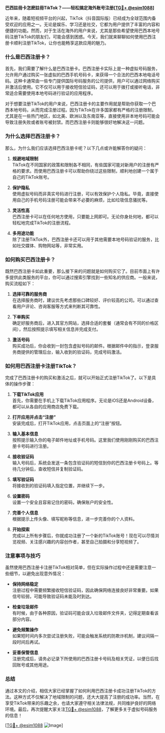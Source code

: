 **巴西註冊卡怎麽註冊TikTok？——轻松搞定海外账号注册[[TG💪+ @esim1088](https://t.me/s/esim1088)]**

近年来，随着短视频平台的兴起，TikTok（抖音国际版）已经成为全球范围内备受欢迎的应用之一。无论是娱乐、学习还是社交，它都为用户提供了丰富的内容和便捷的功能。然而，对于生活在海外的用户来说，尤其是那些希望使用巴西本地号码注册TikTok的朋友们，可能会感到困惑。今天，我们就来聊聊如何使用巴西注册卡顺利注册TikTok，让你也能畅享这款应用的魅力。

### **什么是巴西注册卡？**

首先，我们需要了解什么是巴西注册卡。巴西注册卡实际上是一种虚拟号码服务，允许用户通过购买一张虚拟的巴西手机号码卡，来获得一个合法的巴西本地电话号码。这种卡通常由一些专门提供国际号码服务的公司提供，用户可以通过网络购买并激活后使用。它不仅可以用于接收短信验证码，还可以用于拨打或接听电话，非常适合需要使用本地号码进行验证的应用程序。

对于想要注册TikTok的用户来说，巴西注册卡的主要作用就是帮助你获取一个巴西本地号码，从而完成注册过程。因为TikTok在许多国家都有严格的注册限制，尤其是在一些热门地区，如北美、欧洲以及东南亚等，直接使用非本地号码可能会导致注册失败或者账号被封禁。而巴西注册卡则能够很好地解决这一问题。

### **为什么选择巴西注册卡？**

那么，为什么我们应该选择巴西注册卡呢？以下几点或许能解答你的疑问：

1. **规避地域限制**  
   TikTok在不同国家的政策和限制各不相同，有些国家可能对新用户的注册有严格的要求。而使用巴西注册卡可以帮助你绕过这些限制，顺利地创建一个属于自己的TikTok账号。

2. **保护隐私**  
   使用虚拟号码而非真实号码进行注册，可以有效保护个人隐私。毕竟，直接使用自己的手机号码注册可能会带来不必要的麻烦，比如垃圾信息骚扰等。

3. **灵活性高**  
   巴西注册卡可以在任何地方使用，只要能上网即可。无论你身处何地，都可以轻松地完成TikTok的注册流程。

4. **多用途功能**  
   除了注册TikTok外，巴西注册卡还可以用于其他需要本地号码验证的服务，比如社交媒体、购物网站等，非常实用。

### **如何购买巴西注册卡？**

既然巴西注册卡如此重要，那么接下来的问题就是如何购买它了。目前市面上有许多提供此类服务的平台，你可以通过搜索引擎找到一些知名的供应商。一般来说，购买流程如下：

1. **选择可靠的服务商**  
   在选择服务商时，建议优先考虑那些口碑较好、评价较高的公司。可以通过查看用户评论、咨询客服等方式来判断其可靠性。

2. **下单购买**  
   确定好服务商后，进入其官方网站，选择合适的套餐（通常会有不同的价格区间），然后按照提示填写相关信息并完成支付。

3. **激活号码**  
   购买成功后，你会收到一封包含虚拟号码的邮件。根据邮件中的指示，登录服务商提供的管理后台，输入收到的验证码，完成号码激活。

### **如何用巴西注册卡注册TikTok？**

完成了巴西注册卡的购买和激活之后，就可以开始正式注册TikTok了。以下是具体的操作步骤：

1. **下载TikTok应用**  
   首先，你需要在手机上下载TikTok应用程序。无论是iOS还是Android设备，都可以从各自的应用商店免费下载。

2. **打开应用并点击“注册”**  
   安装完成后，打开TikTok应用，点击页面上的“注册”按钮。

3. **输入基本信息**  
   按照提示输入你的电子邮件地址或手机号码。这里我们使用刚刚购买的巴西注册卡号码进行注册。

4. **接收验证码**  
   输入号码后，系统会发送一条包含验证码的短信到你的巴西注册卡号码上。等待几分钟后，查收短信并复制验证码。

5. **填写验证码**  
   将接收到的验证码填入指定位置，并继续下一步。

6. **设置密码**  
   设置一个安全且容易记住的密码，确保账户的安全性。

7. **完善个人信息**  
   根据提示上传头像、填写昵称等信息，进一步完善你的个人资料。

8. **开始探索**  
   完成以上所有步骤后，你就成功注册了一个新的TikTok账号！现在可以尽情浏览视频、关注感兴趣的内容创作者，甚至自己拍摄和分享短视频了。

### **注意事项与技巧**

虽然使用巴西注册卡注册TikTok相对简单，但在实际操作过程中还是需要注意一些细节，以避免出现意外情况：

- **保持网络稳定**  
  注册过程中需要频繁接收短信验证码，因此确保网络连接良好非常重要。如果信号较弱，可能导致验证码未能及时到达。

- **检查垃圾邮件**  
  有时候，由于各种原因，验证码可能会误入垃圾邮件文件夹，记得定期查看该部分内容。

- **避免频繁操作**  
  如果短时间内多次尝试注册失败，可能会触发系统的防欺诈机制，建议间隔一段时间后再试。

- **妥善保管信息**  
  注册完成后，请务必记录下所使用的巴西注册卡号码及相关凭证，以便日后找回账号或其他用途。

### **总结**

通过本文的介绍，相信大家已经掌握了如何利用巴西注册卡成功注册TikTok的方法。这种方式不仅解决了地域限制的问题，还大大提高了注册的成功率。当然，在享受TikTok带来的乐趣之余，也请大家遵守相关法律法规，共同维护良好的网络环境。最后，再次提醒大家关注[TG💪+ @esim1088](https://t.me/s/esim1088)，了解更多关于虚拟号码服务的信息！

[[TG💪+ @esim1088](https://t.me/s/esim1088) ![Image](https://i.postimg.cc/4NQfJmqS/Snipaste-2025-05-13-00-14-12.png)]